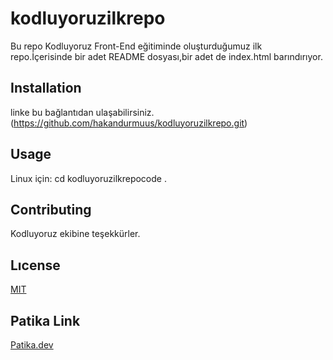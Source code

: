 # kodluyoruzilkrepo
Bu repo Kodluyoruz Front-End eğitiminde oluşturduğumuz ilk repo.İçerisinde bir adet README dosyası,bir adet de index.html barındırıyor.

## Installation
linke bu bağlantıdan ulaşabilirsiniz.
(https://github.com/hakandurmuus/kodluyoruzilkrepo.git)

## Usage
Linux için:
cd kodluyoruzilkrepocode .

## Contributing
Kodluyoruz ekibine teşekkürler.

## Lıcense
[MIT](https://choosealicense.com/licenses/mit/)

## Patika Link
[Patika.dev](https://www.patika.dev/tr)





